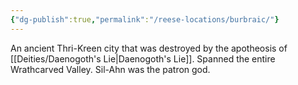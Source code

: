 ```yaml
---
{"dg-publish":true,"permalink":"/reese-locations/burbraic/"}
---
```


An ancient Thri-Kreen city that was destroyed by the apotheosis of [[Deities/Daenogoth's Lie\|Daenogoth's Lie]]. Spanned the entire Wrathcarved Valley. Sil-Ahn was the patron god.